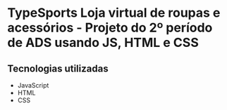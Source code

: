 # TypeSports Loja virtual de roupas e acessórios - Projeto do 2º período de ADS usando JS, HTML e CSS 

## Tecnologias utilizadas 
<ul> 
    <li>JavaScript</li>
    <li>HTML</li> 
    <li>CSS</li> 
</ul>